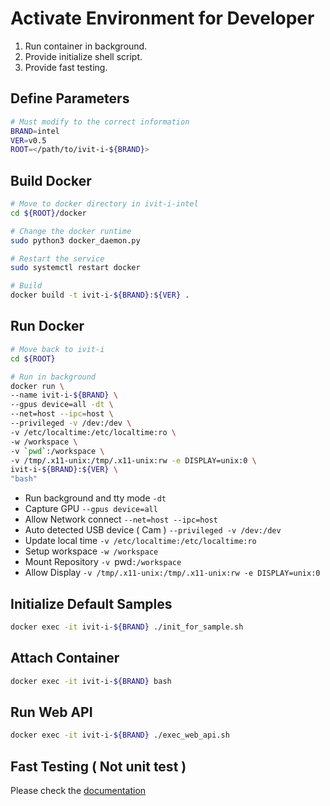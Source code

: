 # Activate Environment for Developer
1. Run container in background.
2. Provide initialize shell script.
3. Provide fast testing.

## Define Parameters
```bash
# Must modify to the correct information
BRAND=intel
VER=v0.5
ROOT=</path/to/ivit-i-${BRAND}>
```

## Build Docker
```bash
# Move to docker directory in ivit-i-intel
cd ${ROOT}/docker

# Change the docker runtime
sudo python3 docker_daemon.py

# Restart the service
sudo systemctl restart docker

# Build
docker build -t ivit-i-${BRAND}:${VER} .
```

## Run Docker
```bash
# Move back to ivit-i
cd ${ROOT}

# Run in background
docker run \
--name ivit-i-${BRAND} \
--gpus device=all -dt \
--net=host --ipc=host \
--privileged -v /dev:/dev \
-v /etc/localtime:/etc/localtime:ro \
-w /workspace \
-v `pwd`:/workspace \
-v /tmp/.x11-unix:/tmp/.x11-unix:rw -e DISPLAY=unix:0 \
ivit-i-${BRAND}:${VER} \
"bash"
```
* Run background and tty mode `-dt`
* Capture GPU `--gpus device=all`
* Allow Network connect `--net=host --ipc=host`
* Auto detected USB device ( Cam ) `--privileged -v /dev:/dev`
* Update local time `-v /etc/localtime:/etc/localtime:ro`
* Setup workspace `-w /workspace`
* Mount Repository `-v `pwd`:/workspace`
* Allow Display `-v /tmp/.x11-unix:/tmp/.x11-unix:rw -e DISPLAY=unix:0`

## Initialize Default Samples
```bash
docker exec -it ivit-i-${BRAND} ./init_for_sample.sh
```

## Attach Container
```bash
docker exec -it ivit-i-${BRAND} bash
```

## Run Web API
```bash
docker exec -it ivit-i-${BRAND} ./exec_web_api.sh
```

## Fast Testing ( Not unit test )
Please check the [documentation](../test/README.md)